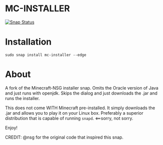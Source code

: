 # MC-INSTALLER

[![Snap Status](https://build.snapcraft.io/badge/kz6fittycent/snap-minecraft.svg)](https://build.snapcraft.io/user/kz6fittycent/snap-minecraft)

# Installation
`sudo snap install mc-installer --edge`

# About
A fork of the Minecraft-NSG installer snap. Omits the Oracle version of Java and just runs with openjdk. Skips the dialog and just downloads the .jar and runs the installer.

This does not come WITH Minecraft pre-installed. It simply downloads the .jar and allows you to play it on your Linux box. Preferably a superior distribution that is capable of running `snapd`. <==sorry, not sorry.

Enjoy!

CREDIT: @nsg for the original code that inspired this snap. 
